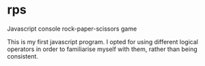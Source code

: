 # rps
Javascript console rock-paper-scissors game

This is my first javascript program. I opted for using different logical
operators in order to familiarise myself with them, rather than being
consistent.